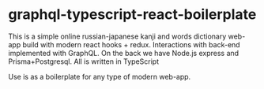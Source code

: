 # graphql-typescript-react-boilerplate
This is a simple online russian-japanese kanji and words dictionary web-app build with
modern react hooks + redux. Interactions with back-end implemented with GraphQL. On the back we have 
Node.js express and Prisma+Postgresql.  All is written in TypeScript   

Use is as a boilerplate for any type of modern web-app.
